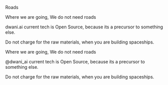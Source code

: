 Roads

Where we are going,
We do not need roads

dwani.ai current tech is Open Source,
because its a precursor to something else.

Do not charge for the raw materials,
when you are building spaceships.

Where we are going,
We do not need roads

@dwani_ai
 current tech is Open Source,
because its a precursor to something else.

Do not charge for the raw materials,
when you are building spaceships.